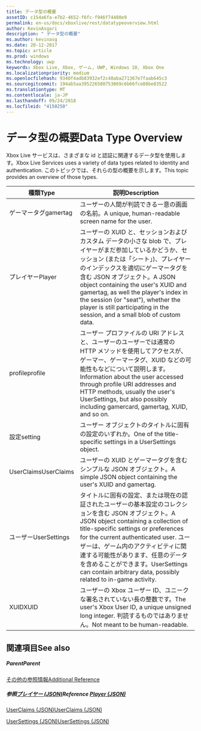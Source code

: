 ```yaml
---
title: データ型の概要
assetID: c154a6fa-e7b2-4652-f6fc-f946f74480e9
permalink: en-us/docs/xboxlive/rest/datatypeoverview.html
author: KevinAsgari
description: " データ型の概要"
ms.author: kevinasg
ms.date: 20-12-2017
ms.topic: article
ms.prod: windows
ms.technology: uwp
keywords: Xbox Live, Xbox, ゲーム, UWP, Windows 10, Xbox One
ms.localizationpriority: medium
ms.openlocfilehash: 9340f4adb83932ef2c48aba271367e7faab645c3
ms.sourcegitcommit: 194ab5aa395226580753869c6b66fce88be83522
ms.translationtype: MT
ms.contentlocale: ja-JP
ms.lasthandoff: 09/24/2018
ms.locfileid: "4150250"
---
```

# <a name="data-type-overview"></a><span data-ttu-id="082d1-104">データ型の概要</span><span class="sxs-lookup"><span data-stu-id="082d1-104">Data Type Overview</span></span>
 
<span data-ttu-id="082d1-105">Xbox Live サービスは、さまざまな id と認証に関連するデータ型を使用します。</span><span class="sxs-lookup"><span data-stu-id="082d1-105">Xbox Live Services uses a variety of data types related to identity and authentication.</span></span> <span data-ttu-id="082d1-106">このトピックでは、それらの型の概要を示します。</span><span class="sxs-lookup"><span data-stu-id="082d1-106">This topic provides an overview of those types.</span></span>
 
| <span data-ttu-id="082d1-107">種類</span><span class="sxs-lookup"><span data-stu-id="082d1-107">Type</span></span>| <span data-ttu-id="082d1-108">説明</span><span class="sxs-lookup"><span data-stu-id="082d1-108">Description</span></span>| 
| --- | --- | 
| <span data-ttu-id="082d1-109">ゲーマータグ</span><span class="sxs-lookup"><span data-stu-id="082d1-109">gamertag</span></span>| <span data-ttu-id="082d1-110">ユーザーの人間が判読できる一意の画面の名前。</span><span class="sxs-lookup"><span data-stu-id="082d1-110">A unique, human-readable screen name for the user.</span></span>| 
| <span data-ttu-id="082d1-111">プレイヤー</span><span class="sxs-lookup"><span data-stu-id="082d1-111">Player</span></span>| <span data-ttu-id="082d1-112">ユーザーの XUID と、セッションおよびカスタム データの小さな blob で、プレイヤーがまだ参加しているかどうか、セッション (または「シート」)、プレイヤーのインデックスを適切にゲーマータグを含む JSON オブジェクト。</span><span class="sxs-lookup"><span data-stu-id="082d1-112">A JSON object containing the user's XUID and gamertag, as well the player's index in the session (or "seat"), whether the player is still participating in the session, and a small blob of custom data.</span></span>| 
| <span data-ttu-id="082d1-113">profile</span><span class="sxs-lookup"><span data-stu-id="082d1-113">profile</span></span>| <span data-ttu-id="082d1-114">ユーザー プロファイルの URI アドレスと、ユーザーのユーザーでは通常の HTTP メソッドを使用してアクセスが、ゲーマー、ゲーマータグ、XUID などの可能性もなどについて説明します。</span><span class="sxs-lookup"><span data-stu-id="082d1-114">Information about the user accessed through profile URI addresses and HTTP methods, usually the user's UserSettings, but also possibly including gamercard, gamertag, XUID, and so on.</span></span>| 
| <span data-ttu-id="082d1-115">設定</span><span class="sxs-lookup"><span data-stu-id="082d1-115">setting</span></span>| <span data-ttu-id="082d1-116">ユーザー オブジェクトのタイトルに固有の設定のいずれか。</span><span class="sxs-lookup"><span data-stu-id="082d1-116">One of the title-specific settings in a UserSettings object.</span></span>| 
| <span data-ttu-id="082d1-117">UserClaims</span><span class="sxs-lookup"><span data-stu-id="082d1-117">UserClaims</span></span>| <span data-ttu-id="082d1-118">ユーザーの XUID とゲーマータグを含むシンプルな JSON オブジェクト。</span><span class="sxs-lookup"><span data-stu-id="082d1-118">A simple JSON object containing the user's XUID and gamertag.</span></span>| 
| <span data-ttu-id="082d1-119">ユーザー</span><span class="sxs-lookup"><span data-stu-id="082d1-119">UserSettings</span></span>| <span data-ttu-id="082d1-120">タイトルに固有の設定、または現在の認証されたユーザーの基本設定のコレクションを含む JSON オブジェクト。</span><span class="sxs-lookup"><span data-stu-id="082d1-120">A JSON object containing a collection of title-specific settings or preferences for the current authenticated user.</span></span> <span data-ttu-id="082d1-121">ユーザーは、ゲーム内のアクティビティに関連する可能性があります、任意のデータを含めることができます。</span><span class="sxs-lookup"><span data-stu-id="082d1-121">UserSettings can contain arbitrary data, possibly related to in-game activity.</span></span>| 
| <span data-ttu-id="082d1-122">XUID</span><span class="sxs-lookup"><span data-stu-id="082d1-122">XUID</span></span>| <span data-ttu-id="082d1-123">ユーザーの Xbox ユーザー ID、ユニークな署名されていない長の整数です。</span><span class="sxs-lookup"><span data-stu-id="082d1-123">The user's Xbox User ID, a unique unsigned long integer.</span></span> <span data-ttu-id="082d1-124">判読するものではありません。</span><span class="sxs-lookup"><span data-stu-id="082d1-124">Not meant to be human-readable.</span></span>| 
 
<a id="ID4E6D"></a>

 
## <a name="see-also"></a><span data-ttu-id="082d1-125">関連項目</span><span class="sxs-lookup"><span data-stu-id="082d1-125">See also</span></span>
 
<a id="ID4EBE"></a>

 
##### <a name="parent"></a><span data-ttu-id="082d1-126">Parent</span><span class="sxs-lookup"><span data-stu-id="082d1-126">Parent</span></span>  

[<span data-ttu-id="082d1-127">その他の参照情報</span><span class="sxs-lookup"><span data-stu-id="082d1-127">Additional Reference</span></span>](atoc-xboxlivews-reference-additional.md)

  
<a id="ID4ENE"></a>

 
##### <a name="reference--player-jsonjsonjson-playermd"></a><span data-ttu-id="082d1-128">参照[プレイヤー (JSON)](../json/json-player.md)</span><span class="sxs-lookup"><span data-stu-id="082d1-128">Reference  [Player (JSON)](../json/json-player.md)</span></span>

 [<span data-ttu-id="082d1-129">UserClaims (JSON)</span><span class="sxs-lookup"><span data-stu-id="082d1-129">UserClaims (JSON)</span></span>](../json/json-userclaims.md)

 [<span data-ttu-id="082d1-130">UserSettings (JSON)</span><span class="sxs-lookup"><span data-stu-id="082d1-130">UserSettings (JSON)</span></span>](../json/json-usersettings.md)

   